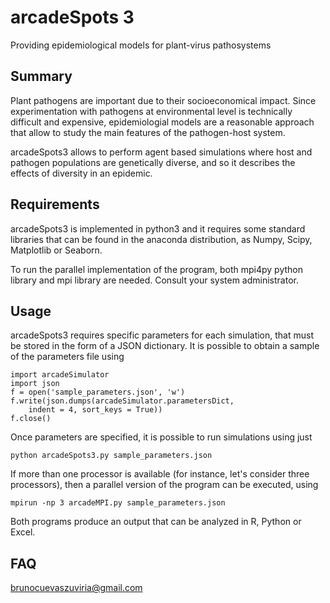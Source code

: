# arcadeSpots 3


Providing epidemiological models for plant-virus pathosystems

## Summary

Plant pathogens are important due to their socioeconomical impact.
Since experimentation with pathogens at environmental level is
technically difficult and expensive, epidemiologial 
models are a reasonable approach that allow to study the main
features of the pathogen-host system.

arcadeSpots3 allows to perform agent based simulations where
host and pathogen populations are genetically diverse, and so 
it describes the effects of diversity in an epidemic.

## Requirements

arcadeSpots3 is implemented in python3 and it requires
some standard libraries that can be found in the anaconda
distribution, as Numpy, Scipy, Matplotlib or Seaborn.

To run the parallel implementation of the program, both
mpi4py python library and mpi library are needed. Consult
your system administrator.

## Usage

arcadeSpots3 requires specific parameters for each simulation,
that must be stored in the form of a JSON dictionary. It is
possible to obtain a sample of the parameters file using

    import arcadeSimulator
    import json
    f = open('sample_parameters.json', 'w')
    f.write(json.dumps(arcadeSimulator.parametersDict,
        indent = 4, sort_keys = True))
    f.close()
 

Once parameters are specified, it is possible to
run simulations using just

    python arcadeSpots3.py sample_parameters.json
    
If more than one processor is available (for instance,
let's consider three processors), then a parallel
version of the program can be executed, using

    mpirun -np 3 arcadeMPI.py sample_parameters.json
    
Both programs produce an output that can be analyzed in R,
Python or Excel.

## FAQ

brunocuevaszuviria@gmail.com
